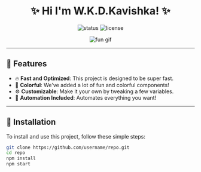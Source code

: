 <!-- Header Section with a catchy title -->
<h1 align="center">✨ Hi I'm W.K.D.Kavishka! ✨</h1>

<!-- Description with an emoji -->
<p align="center">
  <img src="https://img.shields.io/badge/Status-Active-brightgreen?style=for-the-badge" alt="status" />
  <img src="https://img.shields.io/github/license/username/repo?style=for-the-badge" alt="license" />
</p>

<!-- An engaging GIF under the title -->
<p align="center">
  <img src="https://media.giphy.com/media/JIX9t2j0ZTN9S/giphy.gif" alt="fun gif" />
</p>

---

## 🌟 Features
- 🔥 **Fast and Optimized**: This project is designed to be super fast.
- 🎨 **Colorful**: We've added a lot of fun and colorful components!
- ⚙️ **Customizable**: Make it your own by tweaking a few variables.
- 🤖 **Automation Included**: Automates everything you want!

---

## 🚀 Installation

To install and use this project, follow these simple steps:

```bash
git clone https://github.com/username/repo.git
cd repo
npm install
npm start
